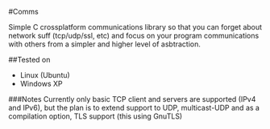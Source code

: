 #Comms


Simple C crossplatform communications library so that you can forget about network suff (tcp/udp/ssl, etc) and focus on your program communications with others from a simpler and higher level of asbtraction.

##Tested on
* Linux (Ubuntu)
* Windows XP

###Notes
Currently only basic TCP client and servers are supported (IPv4 and IPv6), but the plan is to extend support to UDP, multicast-UDP and as a compilation option, TLS support (this using GnuTLS)
